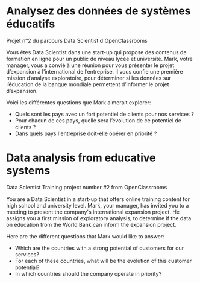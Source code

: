 # Analysez des données de systèmes éducatifs
Projet n°2 du parcours Data Scientist d'OpenClassrooms

Vous êtes Data Scientist dans une start-up qui propose des contenus de formation en ligne pour un public de niveau lycée et université.
Mark, votre manager, vous a convié à une réunion pour vous présenter le projet d’expansion à l’international de l’entreprise. Il vous confie une première mission d’analyse exploratoire, pour déterminer si les données sur l’éducation de la banque mondiale permettent d’informer le projet d’expansion.

Voici les différentes questions que Mark aimerait explorer:

- Quels sont les pays avec un fort potentiel de clients pour nos services ?
- Pour chacun de ces pays, quelle sera l’évolution de ce potentiel de clients ?
- Dans quels pays l'entreprise doit-elle opérer en priorité ?


# Data analysis from educative systems
Data Scientist Training project number #2 from OpenClassrooms

You are a Data Scientist in a start-up that offers online training content for high school and university level.
Mark, your manager, has invited you to a meeting to present the company's international expansion project. He assigns you a first mission of exploratory analysis, to determine if the data on education from the World Bank can inform the expansion project.

Here are the different questions that Mark would like to answer:

- Which are the countries with a strong potential of customers for our services?
- For each of these countries, what will be the evolution of this customer potential?
- In which countries should the company operate in priority?
